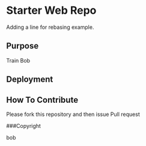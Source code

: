 # Starter Web Repo

Adding a line for rebasing example.

## Purpose
Train Bob

## Deployment

## How To Contribute

Please fork this repository and then issue Pull request

###Copyright

bob